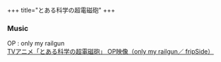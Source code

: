 +++
title="とある科学の超電磁砲"
+++


### Music
OP : only my railgun\
[TVアニメ「とある科学の超電磁砲」 OP映像（only my railgun／ fripSide）](https://www.youtube.com/watch?v=NOt2qxWtBv0)
